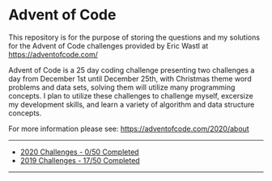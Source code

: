 # Advent of Code

This repository is for the purpose of storing the questions and my solutions for the Advent of Code challenges provided by Eric Wastl at https://adventofcode.com/

Advent of Code is a 25 day coding challenge presenting two challenges a day from December 1st until December 25th, with Christmas theme word problems and data sets, solving them will utilize many programming concepts. I plan to utilize these challenges to challenge myself, excersize my development skills, and learn a variety of algorithm and data structure concepts.

For more information please see: https://adventofcode.com/2020/about

---

- [2020 Challenges - 0/50 Completed](https://github.com/BeckTimothy/Advent-of-Code/blob/master/README.md)
- [2019 Challenges - 17/50 Completed](https://github.com/BeckTimothy/Advent-of-Code/blob/master/2019/README.md)

---


